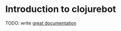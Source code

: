 # Introduction to clojurebot

TODO: write [great documentation](http://jacobian.org/writing/what-to-write/)
